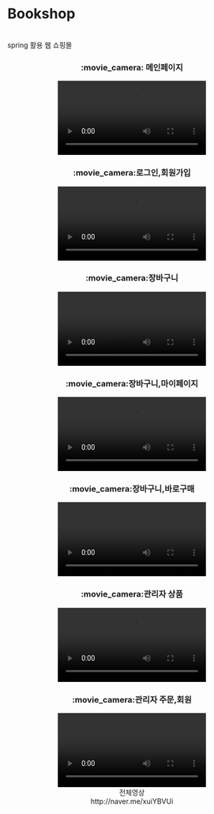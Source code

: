 # Bookshop
 </br>spring 활용 웹 쇼핑몰



<div align="center">
	<h3>:movie_camera: 메인페이지</h3>
	<video src="https://github.com/Sjsjeieiei/Bookfinal/assets/99542956/4f1c5df0-0217-4472-9971-5aa74a443f5f" />
</div>

<div align="center">
	<h3>:movie_camera:로그인,회원가입</h3>
	<video src="https://github.com/Sjsjeieiei/Bookfinal/assets/99542956/8c5e40c2-561d-4df3-bad1-2d05edd4d140" />
</div>
		
<div align="center">
	<h3>:movie_camera:장바구니</h3>
	<video src="https://github.com/Sjsjeieiei/Bookfinal/assets/99542956/256d30d1-44a9-4dc1-bad4-84781061e803" />
</div>
  
<div align="center">
	<h3>:movie_camera:장바구니,마이페이지</h3>
	<video src="https://github.com/Sjsjeieiei/Bookfinal/assets/99542956/5eb080ab-1f73-4a5f-91ae-6975d29d429e" />
</div>
		
<div align="center">
	<h3>:movie_camera:장바구니,바로구매</h3>
	<video src="https://github.com/Sjsjeieiei/Bookfinal/assets/99542956/c0e7ac75-b8b4-448e-ac6e-878123e8b671" />
</div>

  <div align="center">
	<h3>:movie_camera:관리자 상품</h3>
	<video src="https://github.com/Sjsjeieiei/Bookfinal/assets/99542956/6489c1fc-dfa9-4b52-b66e-a8a4f3948c70" />
</div>

  <div align="center">
	<h3>:movie_camera:관리자 주문,회원</h3>
	<video src="https://github.com/Sjsjeieiei/Bookfinal/assets/99542956/c0e7ac75-b8b4-448e-ac6e-878123e8b671" />
</div>
<div align="center">
전체영상 <br>
http://naver.me/xuiYBVUi
</div>

